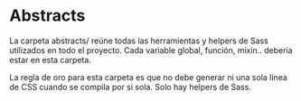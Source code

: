 # Abstracts

La carpeta abstracts/ reúne todas las herramientas y helpers de Sass utilizados en todo el proyecto. Cada variable global, función, mixin..  debería estar en esta carpeta.

La regla de oro para esta carpeta es que no debe generar ni una sola línea de CSS cuando se compila por si sola. Solo hay helpers de Sass.